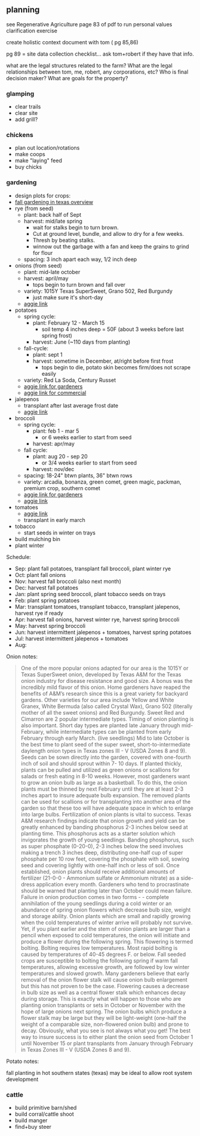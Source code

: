 
## planning

see Regenerative Agriculture page 83 of pdf to run personal values clarification exercise

create holistic context document with tom ( pg 85,86)

pg 89 = site data collection checklist... ask tom+robert if they have that info.

what are the legal structures related to the farm? What are the legal relationships between tom, me, robert, any corporations, etc? Who is final decision maker? What are goals for the property?

### glamping

- clear trails
- clear site
- add grill?

### chickens

- plan out location/rotations
- make coops
- make "laying" feed
- buy chicks

### gardening

- design plots for crops:
 - [fall gardening in texas overview](https://agrilifeextension.tamu.edu/browse/featured-solutions/gardening-landscaping/fall-vegetable-gardening-guide-for-texas/)
  - rye (from seed)
    - plant:    back half of Sept
    - harvest:  mid/late spring
      - wait for stalks begin to turn brown.
      - Cut at ground level, bundle, and allow to dry for a few weeks.
      - Thresh by beating stalks.
      - winnow out the garbage with a fan and keep the grains to grind for flour
    - spacing:  3 inch apart each way, 1/2 inch deep
  - onions (from seed)
    - plant:    mid-late october
    - harvest:  april/may
      - tops begin to turn brown and fall over
    - variety:  1015Y Texas SuperSweet, Grano 502, Red Burgundy
      - just make sure it's short-day
    - [aggie link](https://aggie-horticulture.tamu.edu/archives/parsons/publications/onions/ONIONGRO.html)
  - potatoes
    - spring cycle:
      - plant:    February 12 - March 15
        - soil temp 4 inches deep = 50F (about 3 weeks before last spring frost)
      - harvest:  June (~110 days from planting)
    - fall-cycle:
      - plant:    sept 1
      - harvest:  sometime in December, at/right before first frost
        - tops begin to die, potato skin becomes firm/does not scrape easily
    - variety:  Red La Soda, Century Russet
    - [aggie link for gardeners](https://agrilifeextension.tamu.edu/library/gardening/irish-potatoes/)
    - [aggie link for commercial](https://lubbock.tamu.edu/programs/crops/vegetables/texas-potatoes/)
  - jalepenos
    - transplant after last average frost date
    - [aggie link](https://aggie-horticulture.tamu.edu/vegetable/files/2011/10/pepper-jalapeno.pdf)
  - broccoli
    - spring cycle:
      - plant:    feb 1 - mar 5
        - or 6 weeks earlier to start from seed
      - harvest:  apr/may
    - fall cycle:
      - plant:    aug 20 - sep 20
        - or 3/4 weeks earlier to start from seed
      - harvest:  nov/dec
    - spacing:    18-24" btwn plants, 36" btwn rows
    - variety:    arcadia, bonanza, green comet, green magic, packman, premium crop, southern comet
    - [aggie link for gardeners](https://agrilifeextension.tamu.edu/library/gardening/cole-crops/)
    - [aggie link](https://aggie-horticulture.tamu.edu/food-technology/nutrition/broccoli/)
  - tomatoes
    - [aggie link](https://agrilifeextension.tamu.edu/browse/featured-solutions/gardening-landscaping/tomatoes/)
    - transplant in early march
  - tobacco
    - start seeds in winter on trays
- build mulching bin
- plant winter

Schedule:

- Sep:    plant fall potatoes, transplant fall broccoli, plant winter rye
- Oct:    plant fall onions
- Nov:    harvest fall broccoli (also next month)
- Dec:    harvest fall potatoes
- Jan:    plant spring seed broccoli, plant tobacco seeds on trays
- Feb:    plant spring potatoes
- Mar:    transplant tomatoes, transplant tobacco, transplant jalepenos, harvest rye if ready
- Apr:    harvest fall onions, harvest winter rye, harvest spring broccoli
- May:    harvest spring broccoli
- Jun:    harvest intermittent jalepenos + tomatoes, harvest spring potatoes
- Jul:    harvest intermittent jalepenos + tomatoes
- Aug:    

Onion notes:

> One of the more popular onions adapted for our area is the 1015Y or Texas SuperSweet onion, developed by Texas A&M for the Texas onion industry for disease resistance and good size. A bonus was the incredibly mild flavor of this onion. Home gardeners have reaped the benefits of A&M’s research since this is a great variety for backyard gardens. Other varieties for our area include Yellow and White Granex, White Bermuda (also called Crystal Wax), Grano 502 (literally mother of all the sweet onions) and Red Burgundy. Sweet Red and Cimarron are 2 popular intermediate types.
> Timing of onion planting is also important. Short day types are planted late January through mid-February, while intermediate types can be planted from early February through early March. (live seedlings)
> Mid to late October is the best time to plant seed of the super sweet, short-to-intermediate daylength onion types in Texas zones III - V (USDA Zones 8 and 9). Seeds can be sown directly into the garden, covered with one-fourth inch of soil and should sprout within 7- 10 days. If planted thickly, plants can be pulled and utilized as green onions or scallions for salads or fresh eating in 8-10 weeks. However, most gardeners want to grow an onion bulb as large as a basketball. To do this, the onion plants must be thinned by next February until they are at least 2-3 inches apart to insure adequate bulb expansion. The removed plants can be used for scallions or for transplanting into another area of the garden so that these too will have adequate space in which to enlarge into large bulbs.
> Fertilization of onion plants is vital to success. Texas A&M research findings indicate that onion growth and yield can be greatly enhanced by banding phosphorus 2-3 inches below seed at planting time. This phosphorus acts as a starter solution which invigorates the growth of young seedlings. Banding phosphorus, such as super phosphate (0-20-0), 2-3 inches below the seed involves making a trench 3 inches deep, distributing one-half cup of super phosphate per 10 row feet, covering the phosphate with soil, sowing seed and covering lightly with one-half inch or less of soil. Once established, onion plants should receive additional amounts of fertilizer (21-0-0 - Ammonium sulfate or Ammonium nitrate) as a side-dress application every month.
> Gardeners who tend to procrastinate should be warned that planting later than October could mean failure. Failure in onion production comes in two forms - - complete annihilation of the young seedlings during a cold winter or an abundance of spring onion flowers which decrease bulb size, weight and storage ability. Onion plants which are small and rapidly growing when the cold temperatures of winter arrive will probably not survive. Yet, if you plant earlier and the stem of onion plants are larger than a pencil when exposed to cold temperatures, the onion will initiate and produce a flower during the following spring. This flowering is termed bolting. Bolting requires low temperatures. Most rapid bolting is caused by temperatures of 40-45 degrees F. or below. Fall seeded crops are susceptible to bolting the following spring if warm fall temperatures, allowing excessive growth, are followed by low winter temperatures and slowed growth. Many gardeners believe that early removal of the onion flower stalk will cause onion bulb enlargement but this has not proven to be the case. Flowering causes a decrease in bulb size as well as a central flower stalk which enhances decay during storage. This is exactly what will happen to those who are planting onion transplants or sets in October or November with the hope of large onions next spring. The onion bulbs which produce a flower stalk may be large but they will be light-weight (one-half the weight of a comparable size, non-flowered onion bulb) and prone to decay. Obviously, what you see is not always what you get! The best way to insure success is to either plant the onion seed from October 1 until November 15 or plant transplants from January through February in Texas Zones III - V (USDA Zones 8 and 9).

Potato notes:

fall planting in hot southern states (texas) may be ideal to allow root system development



### cattle

- build primitive barn/shed
- build corral/cattle shoot
- build manger
- find+buy steer
